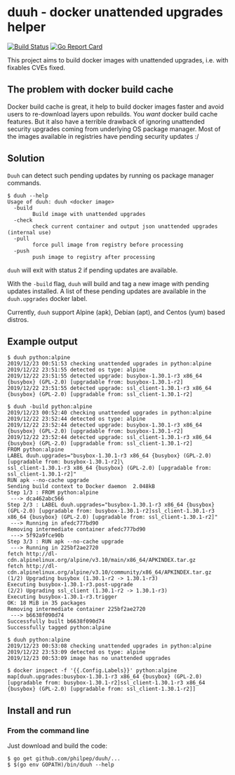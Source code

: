 # duuh - docker unattended upgrades helper

[![Build Status](https://travis-ci.org/philpep/duuh.svg?branch=master)](https://travis-ci.org/philpep/duuh)
[![Go Report Card](https://goreportcard.com/badge/github.com/philpep/duuh)](https://goreportcard.com/report/github.com/philpep/duuh)

This project aims to build docker images with unattended upgrades, i.e. with fixables CVEs fixed.

## The problem with docker build cache

Docker build cache is great, it help to build docker images faster and avoid users to re-download layers upon rebuilds. You *want* docker build cache features.
But it also have a terrible drawback of ignoring unattended security upgrades coming from underlying OS package manager.
Most of the images available in registries have pending security updates :/

## Solution

`Duuh` can detect such pending updates by running os package manager commands.

    $ duuh --help
    Usage of duuh: duuh <docker image>
      -build
            Build image with unattended upgrades
      -check
            check current container and output json unattended upgrades (internal use)
      -pull
            force pull image from registry before processing
      -push
            push image to registry after processing


`duuh` will exit with status 2 if pending updates are available.

With the `-build` flag, `duuh` will build and tag a new image with pending
updates installed. A list of these pending updates are available in the
`duuh.upgrades` docker label.

Currently, `duuh` support Alpine (apk), Debian (apt), and Centos (yum) based distros.

## Example output

    $ duuh python:alpine
    2019/12/23 00:51:53 checking unattended upgrades in python:alpine
    2019/12/22 23:51:55 detected os type: alpine
    2019/12/22 23:51:55 detected upgrade: busybox-1.30.1-r3 x86_64 {busybox} (GPL-2.0) [upgradable from: busybox-1.30.1-r2]
    2019/12/22 23:51:55 detected upgrade: ssl_client-1.30.1-r3 x86_64 {busybox} (GPL-2.0) [upgradable from: ssl_client-1.30.1-r2]

	$ duuh -build python:alpine
    2019/12/23 00:52:40 checking unattended upgrades in python:alpine
    2019/12/22 23:52:44 detected os type: alpine
    2019/12/22 23:52:44 detected upgrade: busybox-1.30.1-r3 x86_64 {busybox} (GPL-2.0) [upgradable from: busybox-1.30.1-r2]
    2019/12/22 23:52:44 detected upgrade: ssl_client-1.30.1-r3 x86_64 {busybox} (GPL-2.0) [upgradable from: ssl_client-1.30.1-r2]
    FROM python:alpine
    LABEL duuh.upgrades="busybox-1.30.1-r3 x86_64 {busybox} (GPL-2.0) [upgradable from: busybox-1.30.1-r2]\ 
    ssl_client-1.30.1-r3 x86_64 {busybox} (GPL-2.0) [upgradable from: ssl_client-1.30.1-r2]"
    RUN apk --no-cache upgrade
    Sending build context to Docker daemon  2.048kB
    Step 1/3 : FROM python:alpine
     ---> dca462abc566
    Step 2/3 : LABEL duuh.upgrades="busybox-1.30.1-r3 x86_64 {busybox} (GPL-2.0) [upgradable from: busybox-1.30.1-r2]ssl_client-1.30.1-r3 x86_64 {busybox} (GPL-2.0) [upgradable from: ssl_client-1.30.1-r2]"
     ---> Running in afedc777bd90
    Removing intermediate container afedc777bd90
     ---> 5f92a9fce90b
    Step 3/3 : RUN apk --no-cache upgrade
     ---> Running in 225bf2ae2720
    fetch http://dl-cdn.alpinelinux.org/alpine/v3.10/main/x86_64/APKINDEX.tar.gz
    fetch http://dl-cdn.alpinelinux.org/alpine/v3.10/community/x86_64/APKINDEX.tar.gz
    (1/2) Upgrading busybox (1.30.1-r2 -> 1.30.1-r3)
    Executing busybox-1.30.1-r3.post-upgrade
    (2/2) Upgrading ssl_client (1.30.1-r2 -> 1.30.1-r3)
    Executing busybox-1.30.1-r3.trigger
    OK: 18 MiB in 35 packages
    Removing intermediate container 225bf2ae2720
     ---> b6638f090d74
    Successfully built b6638f090d74
    Successfully tagged python:alpine

	$ duuh python:alpine
    2019/12/23 00:53:08 checking unattended upgrades in python:alpine
    2019/12/22 23:53:09 detected os type: alpine
    2019/12/23 00:53:09 image has no unattended upgrades

    $ docker inspect -f '{{.Config.Labels}}' python:alpine
    map[duuh.upgrades:busybox-1.30.1-r3 x86_64 {busybox} (GPL-2.0) [upgradable from: busybox-1.30.1-r2]ssl_client-1.30.1-r3 x86_64 {busybox} (GPL-2.0) [upgradable from: ssl_client-1.30.1-r2]]

## Install and run

### From the command line

Just download and build the code:

    $ go get github.com/philpep/duuh/...
    $ $(go env GOPATH)/bin/duuh --help
